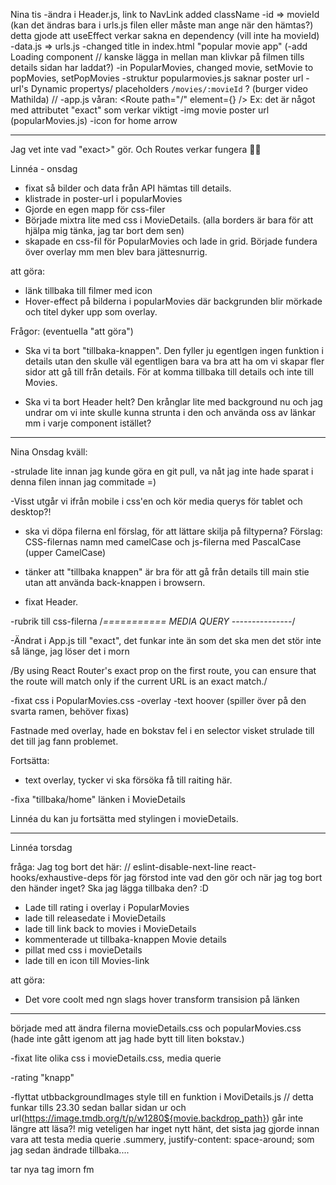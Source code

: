 Nina tis
-ändra i Header.js, link to NavLink added className
-id => movieId (kan det ändras bara i urls.js filen eller måste man ange när den hämtas?)
detta gjode att useEffect verkar sakna en dependency (vill inte ha movieId)
-data.js => urls.js
-changed title in index.html "popular movie app"
(-add Loading component // kanske lägga in mellan man klivkar på filmen tills details sidan har laddat?)
-in PopularMovies, changed movie, setMovie to popMovies, setPopMovies
-struktur popularmovies.js saknar poster url
-url's Dynamic propertys/ placeholders `/movies/:movieId` ? (burger video Mathilda)
//
-app.js
   våran: <Route path="/" element={<PopularMovies />} /> 
   Ex: <Route path="/" exact> <Popular /></Route> det är något med attributet "exact" som verkar viktigt
-img movie poster url (popularMovies.js)
-icon for home arrow

-------------------------------------------

Jag vet inte vad "exact>" gör. Och Routes verkar fungera 🤷‍♀️


Linnéa - onsdag
- fixat så bilder och data från API hämtas till details. 
- klistrade in poster-url i popularMovies
- Gjorde en egen mapp för css-filer 
- Började mixtra lite med css i MovieDetails. (alla borders är bara för att hjälpa mig tänka, jag tar bort dem sen)
- skapade en css-fil för PopularMovies och lade in grid. Började fundera över overlay mm men blev bara jättesnurrig. 

att göra:
- länk tillbaka till filmer med icon
- Hover-effect på bilderna i popularMovies där backgrunden blir mörkade och titel dyker upp som overlay.

Frågor: (eventuella "att göra")
- Ska vi ta bort "tillbaka-knappen". Den fyller ju egentlgen ingen funktion i details utan den skulle väl egentligen bara va bra att ha om vi skapar fler sidor att gå till från details. För at komma tillbaka till details och inte till Movies. 

- Ska vi ta bort Header helt? Den krånglar lite med background nu och jag undrar om vi inte skulle kunna strunta i den och använda oss av länkar mm i varje component istället? 

-------------------------------------

Nina Onsdag kväll:

-strulade lite innan jag kunde göra en git pull, va nåt jag inte hade sparat i denna filen innan jag commitade =)

-Visst utgår vi ifrån mobile i css'en och kör media querys för tablet och desktop?!

- ska vi döpa filerna enl förslag, för att lättare skilja på filtyperna?
Förslag: CSS-filernas namn med camelCase och js-filerna med PascalCase (upper CamelCase)

- tänker att "tillbaka knappen" är bra för att gå från details till main stie utan att använda back-knappen i browsern.

- fixat Header.

-rubrik till css-filerna
/*===========  MEDIA QUERY  ---------------*/

-Ändrat i App.js till "exact", det funkar inte än som det ska men det stör inte så länge, jag löser det i morn

/By using React Router's exact prop on the first route, you can ensure that the route will match only if the current URL is an exact match./

-fixat css i PopularMovies.css 
   -overlay
   -text hoover (spiller över på den svarta ramen, behöver fixas)

Fastnade med overlay, hade en bokstav fel i en selector visket strulade till det till jag fann problemet.

Fortsätta:
- <p> text overlay, tycker vi ska försöka få till raiting här.

-fixa "tillbaka/home" länken i MovieDetails

Linnéa du kan ju fortsätta med stylingen i movieDetails.

--------------------------------------------------------
Linnéa torsdag

fråga: Jag tog bort det här:  // eslint-disable-next-line react-hooks/exhaustive-deps 
för jag förstod inte vad den gör och när jag tog bort den händer inget? Ska jag lägga tillbaka den? :D 

- Lade till rating i overlay i PopularMovies
- lade till releasedate i MovieDetails
- lade till link back to movies i MovieDetails
- kommenterade ut tillbaka-knappen Movie details
- pillat med css i movieDetails
- lade till en icon till Movies-link 

att göra: 
- Det vore coolt med ngn slags hover transform transision på länken

-----------------------------
började med att ändra filerna movieDetails.css och popularMovies.css (hade inte gått igenom att jag hade bytt till liten bokstav.)

-fixat lite olika css i movieDetails.css, media querie

-rating "knapp"

-flyttat utbbackgroundImages style till en funktion i MoviDetails.js
// detta funkar tills 23.30 sedan ballar sidan ur och 
url(https://image.tmdb.org/t/p/w1280${movie.backdrop_path}) går inte längre att läsa?!
mig veteligen har inget nytt hänt, det sista jag gjorde innan vara att testa 
media querie .summery, justify-content: space-around; som jag sedan ändrade tillbaka....

tar nya tag imorn fm



